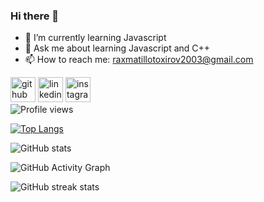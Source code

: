 ### Hi there 👋
- 🌱 I’m currently learning Javascript 
- 💬 Ask me about learning Javascript and C++
- 📫 How to reach me: raxmatillotoxirov2003@gmail.com

[<img src='https://cdn.jsdelivr.net/npm/simple-icons@3.0.1/icons/github.svg' alt='github' height='40'>](https://github.com/Raxmatillo-Toxirov2003)   [<img  src='https://cdn.jsdelivr.net/npm/simple-icons@3.0.1/icons/linkedin.svg' alt='linkedin' height='40'>](https://www.linkedin.com/in/raxmatillo-toxirov-9a63a7240)         [<img src='https://cdn.jsdelivr.net/npm/simple-icons@3.0.1/icons/instagram.svg' alt='instagram' height='40'>](https://www.instagram.com/raxmatillo_toxirov)  
  ![Profile views](https://gpvc.arturio.dev/raxmatillo-toxirov2003)  


[![Top Langs](https://github-readme-stats.vercel.app/api/top-langs/?username=raxmatillo-toxirov2003)](https://github.com/anuraghazra/github-readme-stats)


![GitHub stats](https://github-readme-stats.vercel.app/api?username=raxmatillo-toxirov2003&show_icons=true&count_private=true)  


![GitHub Activity Graph](https://activity-graph.herokuapp.com/graph?username=raxmatillo-toxirov2003)  


![GitHub streak stats](https://github-readme-streak-stats.herokuapp.com/?user=raxmatillo-toxirov2003)  
